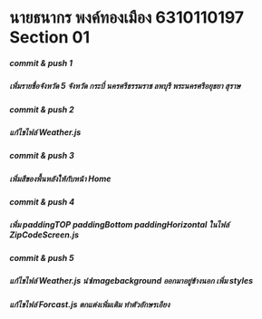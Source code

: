 # นายธนากร พงค์ทองเมือง 6310110197 Section 01

##### commit & push 1
#####  เพิ่มรายชื่อจังหวัด 5 จังหวัด กระบี่ นครศรีธรรมราช ลพบุรี พระนครศรีอยุธยา สุราษ

##### commit & push 2
#####   แก้ไขไฟล์ Weather.js

##### commit & push 3
#####   เพิ่มสีของพื้นหลังให้กับหน้า Home

##### commit & push 4
#####   เพิ่ม paddingTOP paddingBottom paddingHorizontal ในไฟล์ ZipCodeScreen.js

##### commit & push 5
#####    แก้ไขไฟล์ Weather.js นำImagebackground ออกมาอยู่ข้างนอก เพิ่ม styles 
#####    แก้ไขไฟล์ Forcast.js ตกแต่งเพิ่มเติม ทำตัวอักษรเอียง